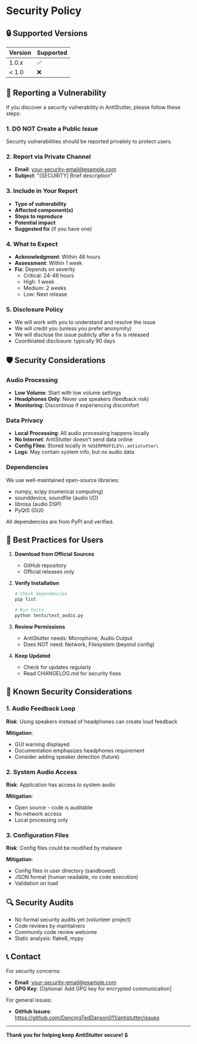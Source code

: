 # Security Policy

## 🔒 Supported Versions

| Version | Supported          |
| ------- | ------------------ |
| 1.0.x   | :white_check_mark: |
| < 1.0   | :x:                |

## 🐛 Reporting a Vulnerability

If you discover a security vulnerability in AntiStutter, please follow these steps:

### 1. DO NOT Create a Public Issue

Security vulnerabilities should be reported privately to protect users.

### 2. Report via Private Channel

- **Email**: your-security-email@example.com
- **Subject**: "[SECURITY] Brief description"

### 3. Include in Your Report

- **Type of vulnerability**
- **Affected component(s)**
- **Steps to reproduce**
- **Potential impact**
- **Suggested fix** (if you have one)

### 4. What to Expect

- **Acknowledgment**: Within 48 hours
- **Assessment**: Within 1 week
- **Fix**: Depends on severity
  - Critical: 24-48 hours
  - High: 1 week
  - Medium: 2 weeks
  - Low: Next release

### 5. Disclosure Policy

- We will work with you to understand and resolve the issue
- We will credit you (unless you prefer anonymity)
- We will disclose the issue publicly after a fix is released
- Coordinated disclosure: typically 90 days

## 🛡️ Security Considerations

### Audio Processing

- **Low Volume**: Start with low volume settings
- **Headphones Only**: Never use speakers (feedback risk)
- **Monitoring**: Discontinue if experiencing discomfort

### Data Privacy

- **Local Processing**: All audio processing happens locally
- **No Internet**: AntiStutter doesn't send data online
- **Config Files**: Stored locally in `%USERPROFILE%\.antistutter\`
- **Logs**: May contain system info, but no audio data

### Dependencies

We use well-maintained open-source libraries:

- numpy, scipy (numerical computing)
- sounddevice, soundfile (audio I/O)
- librosa (audio DSP)
- PyQt5 (GUI)

All dependencies are from PyPI and verified.

## 🔐 Best Practices for Users

1. **Download from Official Sources**
   - GitHub repository
   - Official releases only

2. **Verify Installation**
   ```bash
   # Check dependencies
   pip list

   # Run tests
   python tests/test_audio.py
   ```

3. **Review Permissions**
   - AntiStutter needs: Microphone, Audio Output
   - Does NOT need: Network, Filesystem (beyond config)

4. **Keep Updated**
   - Check for updates regularly
   - Read CHANGELOG.md for security fixes

## 🚨 Known Security Considerations

### 1. Audio Feedback Loop

**Risk**: Using speakers instead of headphones can create loud feedback

**Mitigation**:
- GUI warning displayed
- Documentation emphasizes headphones requirement
- Consider adding speaker detection (future)

### 2. System Audio Access

**Risk**: Application has access to system audio

**Mitigation**:
- Open source - code is auditable
- No network access
- Local processing only

### 3. Configuration Files

**Risk**: Config files could be modified by malware

**Mitigation**:
- Config files in user directory (sandboxed)
- JSON format (human readable, no code execution)
- Validation on load

## 🔍 Security Audits

- No formal security audits yet (volunteer project)
- Code reviews by maintainers
- Community code review welcome
- Static analysis: flake8, mypy

## 📞 Contact

For security concerns:
- **Email**: your-security-email@example.com
- **GPG Key**: [Optional: Add GPG key for encrypted communication]

For general issues:
- **GitHub Issues**: https://github.com/DancingTedDanson011/antistutter/issues

---

**Thank you for helping keep AntiStutter secure!** 🔒
